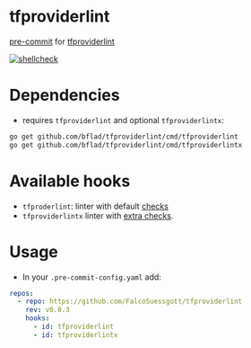 # tfproviderlint
[pre-commit](https://pre-commit.com) for [tfproviderlint](https://github.com/bflad/tfproviderlint)

[![shellcheck](https://github.com/FalcoSuessgott/tfproviderlint/actions/workflows/shellcheck.yml/badge.svg)](https://github.com/FalcoSuessgott/tfproviderlint/actions/workflows/shellcheck.yml)

# Dependencies
* requires `tfproviderlint` and optional `tfproviderlintx`:
```sh
go get github.com/bflad/tfproviderlint/cmd/tfproviderlint
go get github.com/bflad/tfproviderlint/cmd/tfproviderlintx
```

# Available hooks
* `tfproderlint`: linter with default [checks](https://github.com/bflad/tfproviderlint#standard-lint-checks)
* `tfproviderlintx` linter with [extra checks](https://github.com/bflad/tfproviderlint#extra-lint-checks).

# Usage
* In your `.pre-commit-config.yaml` add:
```yaml
repos:
  - repo: https://github.com/FalcoSuessgott/tfproviderlint
    rev: v0.0.3
    hooks:
      - id: tfproviderlint
      - id: tfproviderlintx
```
